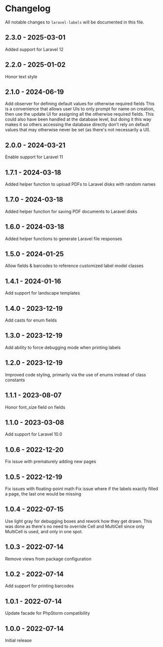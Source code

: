 # Changelog

All notable changes to `laravel-labels` will be documented in this file.

## 2.3.0 - 2025-03-01

Added support for Laravel 12

## 2.2.0 - 2025-01-02

Honor text style

## 2.1.0 - 2024-06-19

Add observer for defining default values for otherwise required fields
This is a convenience that allows user UIs to only prompt for name on creation, then use the update UI for assigning all the otherwise required fields.
This could also have been handled at the database level, but doing it this way makes it so others accessing the database directly don't rely on default values that may otherwise never be set (as there's not necessarily a UI).

## 2.0.0 - 2024-03-21

Enable support for Laravel 11

## 1.7.1 - 2024-03-18

Added helper function to upload PDFs to Laravel disks with random names

## 1.7.0 - 2024-03-18

Added helper function for saving PDF documents to Laravel disks

## 1.6.0 - 2024-03-18

Added helper functions to generate Laravel file responses

## 1.5.0 - 2024-01-25

Allow fields & barcodes to reference customized label model classes

## 1.4.1 - 2024-01-16

Add support for landscape templates

## 1.4.0 - 2023-12-19

Add casts for enum fields

## 1.3.0 - 2023-12-19

Add ability to force debugging mode when printing labels

## 1.2.0 - 2023-12-19

Improved code styling, primarily via the use of enums instead of class constants

## 1.1.1 - 2023-08-07

Honor font_size field on fields

## 1.1.0 - 2023-03-08

Add support for Laravel 10.0

## 1.0.6 - 2022-12-20

Fix issue with prematurely adding new pages

## 1.0.5 - 2022-12-19

Fix issues with floating-point math
Fix issue where if the labels exactly filled a page, the last one would be missing

## 1.0.4 - 2022-07-15

Use light gray for debugging boxes and rework how they get drawn.
This was done as there's no need to override Cell and MultiCell since only MultiCell is used, and only in one spot.

## 1.0.3 - 2022-07-14

Remove views from package configuration

## 1.0.2 - 2022-07-14

Add support for printing barcodes

## 1.0.1 - 2022-07-14

Update facade for PhpStorm compatibility

## 1.0.0 - 2022-07-14

Initial release

